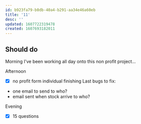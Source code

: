 ```yaml
---
id: b923fa79-b0db-40a4-b291-aa34e46a60eb
title: '11'
desc: ''
updated: 1607722319478
created: 1607693182011
---
```


## Should do

Morning
I've been working all day onto this non profit project...

Afternoon
- [x] no profit form individual finishing
Last bugs to fix:

- one email to send to who?
- email sent when stock arrive to who?

Evening
- [x] 15 questions


